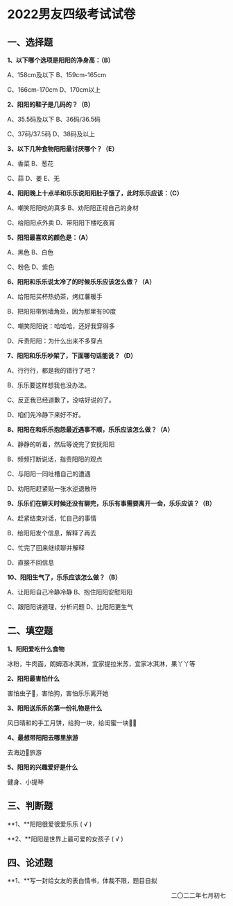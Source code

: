 # 2022男友四级考试试卷

## **一、选择题**

**1、以下哪个选项是阳阳的净身高：（B）**

A、158cm及以下   B、159cm-165cm

C、166cm-170cm D、170cm以上

**2、阳阳的鞋子是几码的？（B）**

A、35.5码及以下 B、36码/36.5码

C、37码/37.5码  D、38码及以上

**3、以下几种食物阳阳最讨厌哪个？（E）**

A、香菜      B、葱花

C、蒜  D、姜  E、无

**4、阳阳晚上十点半和乐乐说阳阳肚子饿了，此时乐乐应该：（C）**

A、嘲笑阳阳吃的真多 B、劝阳阳正视自己的身材

C、给阳阳点外卖        D、带阳阳下楼吃夜宵

**5、阳阳最喜欢的颜色是：（A）**

A、黑色 B、白色

C、粉色 D、紫色

**6、阳阳和乐乐说太冷了的时候乐乐应该怎么做？（A）**

A、给阳阳买杯热奶茶，烤红薯暖手

B、把阳阳带到墙角处，因为那里有90度

C、嘲笑阳阳说：哈哈哈，还好我穿得多

D、斥责阳阳：为什么出来不多穿点

**7、阳阳和乐乐吵架了，下面哪句话能说？（D）**

A、行行行，都是我的错行了吧？

B、乐乐要这样想我也没办法。

C、反正我已经道歉了，没啥好说的了。

D、咱们先冷静下来好不好。

**8、阳阳在和乐乐抱怨最近遇事不顺，乐乐应该怎么做？（A）**

A、静静的听着，然后等说完了安抚阳阳

B、频频打断说话，指责阳阳的观点

C、与阳阳一同吐槽自己的遭遇

D、劝阳阳赶紧贴一张水逆退散符

**9、乐乐们在聊天时候还没有聊完，乐乐有事需要离开一会，乐乐应该？（B）**

A、赶紧结束对话，忙自己的事情

B、给阳阳发个信息，解释了再去

C、忙完了回来继续聊并解释

D、直接不回信息

**10、阳阳生气了，乐乐应该怎么做？（B）**

A、让阳阳自己冷静冷静  B、抱住阳阳安慰阳阳

C、跟阳阳讲道理，分析问题 D、比阳阳更生气

## **二、填空题**

**1、阳阳爱吃什么食物**

冰粉，牛肉面，朗姆酒冰淇淋，宜家提拉米苏，宜家冰淇淋，果丫丫等

**2、阳阳最害怕什么**

害怕虫子🐛，害怕狗，害怕乐乐离开她

**3、阳阳送乐乐的第一份礼物是什么**

风日晴和的手工月饼，给狗一块，给闺蜜一块😮‍💨

**4、最想带阳阳去哪里旅游**

去海边🌊旅游

**5、阳阳的兴趣爱好是什么**

健身、小提琴

## **三、判断题**

**1、**阳阳很爱很爱乐乐 ( √ )

**2、**阳阳是世界上最可爱的女孩子 ( √ )

## **四、论述题**

**1、**写一封给女友的表白情书，体裁不限，题目自拟

<p align="right">二〇二二年七月初七 </p>
